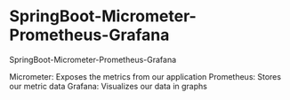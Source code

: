# SpringBoot-Micrometer-Prometheus-Grafana
SpringBoot-Micrometer-Prometheus-Grafana

Micrometer: Exposes the metrics from our application
Prometheus: Stores our metric data
Grafana: Visualizes our data in graphs

